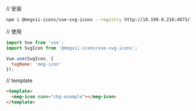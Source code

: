 // 安装
```bash
npm i @megvii-icons/vue-svg-icons --registry http://10.199.0.216:4873/
```

// 使用
```js
import Vue from 'vue';
import SvgIcon from '@megvii-icons/vue-svg-icons';

Vue.use(SvgIcon, {
  tagName: 'meg-icon'
});
```

// template
```html
<template>
  <meg-icon name="cbg-example"></meg-icon>
</template>
```
